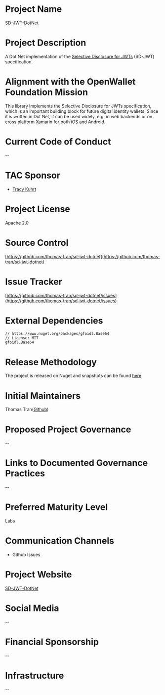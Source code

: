 # Project Name

SD-JWT-DotNet

# Project Description

A Dot Net implementation of the [Selective Disclosure for JWTs](https://www.ietf.org/archive/id/draft-ietf-oauth-selective-disclosure-jwt-04.html) (SD-JWT) specification.

# Alignment with the OpenWallet Foundation Mission

This library implements the Selective Disclosure for JWTs specification, which is an important building block for future digital identity wallets. Since it is written in Dot Net, it can be used widely, e.g. in web backends or on cross platform Xamarin for both iOS and Android.

# Current Code of Conduct

--

# TAC Sponsor

- [Tracy Kuhrt](https://github.com/tkuhrt)

# Project License

Apache 2.0

# Source Control

[https://github.com/thomas-tran/sd-jwt-dotnet](https://github.com/thomas-tran/sd-jwt-dotnet)

# Issue Tracker

[https://github.com/thomas-tran/sd-jwt-dotnet/issues](https://github.com/thomas-tran/sd-jwt-dotnet/issues)

# External Dependencies

```nuget
// https://www.nuget.org/packages/gfoidl.Base64
// License: MIT
gfoidl.Base64

```

# Release Methodology

The project is released on Nuget and snapshots can be found [here](https://s01.oss.sonatype.org/content/repositories/snapshots/org/sd-jwt/sd-jwt-kotlin/).

# Initial Maintainers

Thomas Tran([Github](https://github.com/thomas-tran))

# Proposed Project Governance

--

# Links to Documented Governance Practices

--

# Preferred Maturity Level

Labs

# Communication Channels

- Github Issues

# Project Website

[SD-JWT-DotNet](https://github.com/thomas-tran/sd-jwt-dotnet)

# Social Media

--

# Financial Sponsorship

--

# Infrastructure

--
